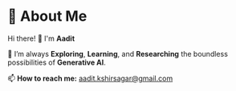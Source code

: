 # 💫 About Me

Hi there! 👋 I'm **Aadit**  

🌟 I’m always **Exploring**, **Learning**, and **Researching** the boundless possibilities of **Generative AI**.  

📫 **How to reach me:**  aadit.kshirsagar@gmail.com
 
